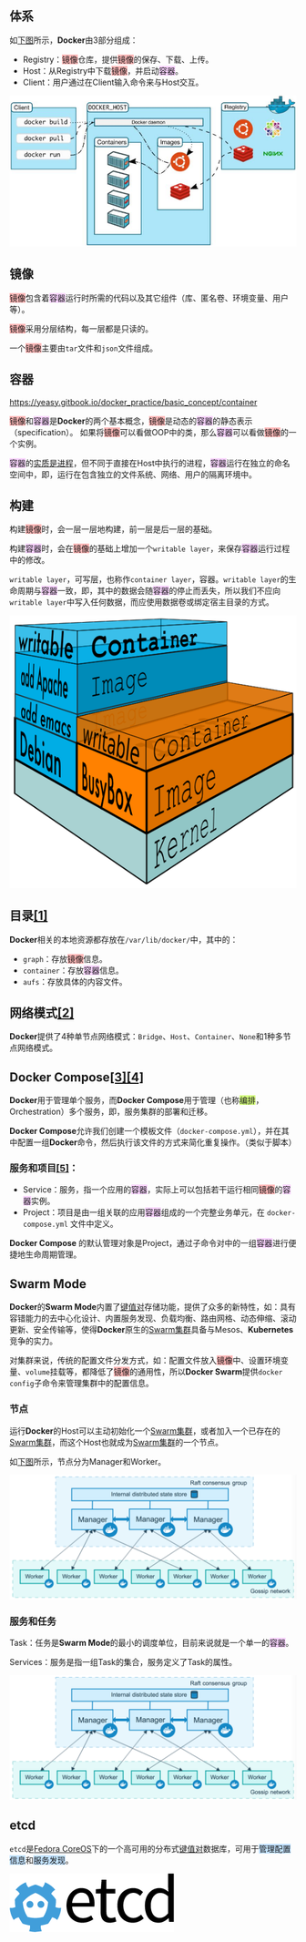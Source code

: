 ## 体系

如[下图](https://www.cnblogs.com/sammyliu/p/5875470.html#blogTitle7)所示，**Docker**由3部分组成：

- Registry：<span style=background:#ffb8b8>镜像</span>仓库，提供<span style=background:#ffb8b8>镜像</span>的保存、下载、上传。
- Host：从Registry中下载<span style=background:#ffb8b8>镜像</span>，并启动<span style=background:#f8d2ff>容器</span>。
- Client：用户通过在Client输入命令来与Host交互。

![](../images/6/docker-system.jpeg)



## 镜像

<span style=background:#ffb8b8>镜像</span>包含着<span style=background:#f8d2ff>容器</span>运行时所需的代码以及其它组件（库、匿名卷、环境变量、用户等）。

<span style=background:#ffb8b8>镜像</span>采用分层结构，每一层都是只读的。

一个<span style=background:#ffb8b8>镜像</span>主要由`tar`文件和`json`文件组成。



## 容器

https://yeasy.gitbook.io/docker_practice/basic_concept/container

<span style=background:#ffb8b8>镜像</span>和<span style=background:#f8d2ff>容器</span>是**Docker**的两个基本概念，<span style=background:#ffb8b8>镜像</span>是动态的<span style=background:#f8d2ff>容器</span>的静态表示（specification）。 如果将<span style=background:#ffb8b8>镜像</span>可以看做OOP中的类，那么<span style=background:#f8d2ff>容器</span>可以看做<span style=background:#ffb8b8>镜像</span>的一个实例。

<span style=background:#f8d2ff>容器</span>的[实质是进程](https://yeasy.gitbook.io/docker_practice/basic_concept/container)，但不同于直接在Host中执行的进程，<span style=background:#f8d2ff>容器</span>运行在独立的命名空间中，即，运行在包含独立的文件系统、网络、用户的隔离环境中。



## 构建

构建<span style=background:#ffb8b8>镜像</span>时，会一层一层地构建，前一层是后一层的基础。

构建<span style=background:#f8d2ff>容器</span>时，会在<span style=background:#ffb8b8>镜像</span>的基础上增加一个`writable layer`，来保存<span style=background:#f8d2ff>容器</span>运行过程中的修改。

`writable layer`，可写层，也称作`container layer`，容器。`writable layer`的生命周期与<span style=background:#f8d2ff>容器</span>一致，即，其中的数据会随<span style=background:#f8d2ff>容器</span>的停止而丢失，所以我们不应向`writable layer`中写入任何数据，而应使用数据卷或绑定宿主目录的方式。

![](../images/6/docker-filesystems-busyboxrw.png)



## 目录[[1]](https://zhuanlan.zhihu.com/p/362406703)

**Docker**相关的本地资源都存放在`/var/lib/docker/`中，其中的：

- `graph`：存放<span style=background:#ffb8b8>镜像</span>信息。
- `container`：存放<span style=background:#f8d2ff>容器</span>信息。
- `aufs`：存放具体的内容文件。



## 网络模式[[2]](https://www.cnblogs.com/sammyliu/p/5894191.html)

**Docker**提供了4种单节点网络模式：`Bridge`、`Host`、`Container`、`None`和1种多节点网络模式。



## Docker Compose[[3]](https://www.cnblogs.com/duanxz/archive/2012/09/03/2669047.html)[[4]](https://www.cnblogs.com/duanxz/archive/2013/03/25/2980155.html)

**Docker**用于管理单个服务，而**Docker Compose**用于管理（也称<span style=background:#d4fe7f>编排</span>，Orchestration）多个服务，即，服务集群的部署和迁移。

**Docker Compose**允许我们创建一个模板文件（`docker-compose.yml`），并在其中配置一组**Docker**命令，然后执行该文件的方式来简化重复操作。（类似于脚本）

### 服务和项目[[5]](https://yeasy.gitbook.io/docker_practice/compose/introduction)：

- Service：服务，指一个应用的<span style=background:#f8d2ff>容器</span>，实际上可以包括若干运行相同<span style=background:#ffb8b8>镜像</span>的<span style=background:#f8d2ff>容器</span>实例。
- Project：项目是由一组关联的应用<span style=background:#f8d2ff>容器</span>组成的一个完整业务单元，在 `docker-compose.yml` 文件中定义。

**Docker Compose** 的默认管理对象是Project，通过子命令对中的一组<span style=background:#f8d2ff>容器</span>进行便捷地生命周期管理。



## Swarm Mode

**Docker**的**Swarm Mode**内置了<u>键值对</u>存储功能，提供了众多的新特性，如：具有容错能力的去中心化设计、内置服务发现、负载均衡、路由网格、动态伸缩、滚动更新、安全传输等，使得**Docker**原生的<u>Swarm集群</u>具备与Mesos、**Kubernetes**竞争的实力。

对集群来说，传统的配置文件分发方式，如：配置文件放入<span style=background:#ffb8b8>镜像</span>中、设置环境变量、`volume`挂载等，都降低了<span style=background:#ffb8b8>镜像</span>的通用性，所以**Docker Swarm**提供`docker config`子命令来管理集群中的配置信息。

### 节点

运行**Docker**的Host可以主动初始化一个<u>Swarm集群</u>，或者加入一个已存在的<u>Swarm集群</u>，而这个Host也就成为<u>Swarm集群</u>的一个节点。

如[下图](https://yeasy.gitbook.io/docker_practice/swarm_mode/overview)所示，节点分为Manager和Worker。

![](../images/6/docker-swarm-diagram.png)

### 服务和任务

Task：任务是**Swarm Mode**的最小的调度单位，目前来说就是一个单一的<span style=background:#f8d2ff>容器</span>。

Services：服务是指一组Task的集合，服务定义了Task的属性。

![](../images/6/docker-swarm-diagram.png)



## etcd

`etcd`是[Fedora CoreOS](https://getfedora.org/coreos?stream=stable)下的一个高可用的分布式<u>键值对</u>数据库，可用于<span style=background:#c2e2ff>管理配置信息</span>和<span style=background:#c2e2ff>服务发现</span>。

![](../images/6/etcd_logo.png)

